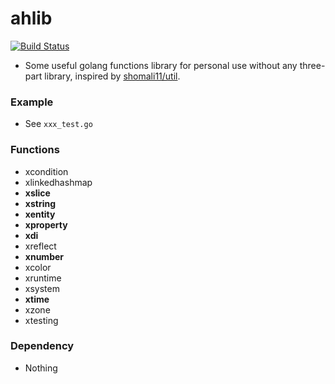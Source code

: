 # ahlib

[![Build Status](https://www.travis-ci.org/Aoi-hosizora/ahlib.svg?branch=master)](https://www.travis-ci.org/Aoi-hosizora/ahlib)

+ Some useful golang functions library for personal use without any three-part library, inspired by [shomali11/util](https://github.com/shomali11/util).

### Example

+ See `xxx_test.go`

### Functions

+ xcondition
+ xlinkedhashmap
+ **xslice**
+ **xstring**
+ **xentity**
+ **xproperty**
+ **xdi**
+ xreflect
+ **xnumber**
+ xcolor
+ xruntime
+ xsystem
+ **xtime**
+ xzone
+ xtesting

### Dependency

+ Nothing
